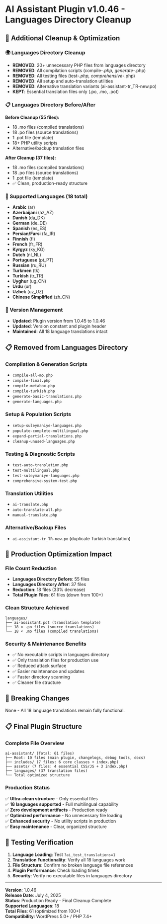 # AI Assistant Plugin v1.0.46 - Languages Directory Cleanup

## 🚀 Additional Cleanup & Optimization

### 🌍 Languages Directory Cleanup
- **REMOVED**: 20+ unnecessary PHP files from languages directory
- **REMOVED**: All compilation scripts (compile-*.php, generate-*.php)
- **REMOVED**: All testing files (test-*.php, comprehensive-*.php)
- **REMOVED**: All setup and auto-translation utilities
- **REMOVED**: Alternative translation variants (ai-assistant-tr_TR-new.po)
- **KEPT**: Essential translation files only (.po, .mo, .pot)

### 📋 Languages Directory Before/After

**Before Cleanup (55 files):**
- 18 .mo files (compiled translations)
- 18 .po files (source translations)  
- 1 .pot file (template)
- 18+ PHP utility scripts
- Alternative/backup translation files

**After Cleanup (37 files):**
- 18 .mo files (compiled translations)
- 18 .po files (source translations)
- 1 .pot file (template)
- ✅ Clean, production-ready structure

### 🎯 Supported Languages (18 total)
- **Arabic** (ar)
- **Azerbaijani** (az_AZ)
- **Danish** (da_DK)
- **German** (de_DE)
- **Spanish** (es_ES)
- **Persian/Farsi** (fa_IR)
- **Finnish** (fi)
- **French** (fr_FR)
- **Kyrgyz** (ky_KG)
- **Dutch** (nl_NL)
- **Portuguese** (pt_PT)
- **Russian** (ru_RU)
- **Turkmen** (tk)
- **Turkish** (tr_TR)
- **Uyghur** (ug_CN)
- **Urdu** (ur)
- **Uzbek** (uz_UZ)
- **Chinese Simplified** (zh_CN)

### 🔧 Version Management
- **Updated**: Plugin version from 1.0.45 to 1.0.46
- **Updated**: Version constant and plugin header
- **Maintained**: All 18 language translations intact

## 📋 Removed from Languages Directory

### Compilation & Generation Scripts
- `compile-all-mo.php`
- `compile-final.php`
- `compile-metabox.php`
- `compile-turkish.php`
- `generate-basic-translations.php`
- `generate-languages.php`

### Setup & Population Scripts
- `setup-suleymaniye-languages.php`
- `populate-complete-multilingual.php`
- `expand-partial-translations.php`
- `cleanup-unused-languages.php`

### Testing & Diagnostic Scripts
- `test-auto-translation.php`
- `test-multilingual.php`
- `test-suleymaniye-languages.php`
- `comprehensive-system-test.php`

### Translation Utilities
- `ai-translate.php`
- `auto-translate-all.php`
- `manual-translate.php`

### Alternative/Backup Files
- `ai-assistant-tr_TR-new.po` (duplicate Turkish translation)

## 🎯 Production Optimization Impact

### File Count Reduction
- **Languages Directory Before**: 55 files
- **Languages Directory After**: 37 files  
- **Reduction**: 18 files (33% decrease)
- **Total Plugin Files**: 61 files (down from 100+)

### Clean Structure Achieved
```
languages/
├── ai-assistant.pot (translation template)
├── 18 × .po files (source translations)
└── 18 × .mo files (compiled translations)
```

### Security & Maintenance Benefits
- ✅ No executable scripts in languages directory
- ✅ Only translation files for production use
- ✅ Reduced attack surface
- ✅ Easier maintenance and updates
- ✅ Faster directory scanning
- ✅ Cleaner file structure

## 🚨 Breaking Changes
None - All 18 language translations remain fully functional.

## 📋 Final Plugin Structure

### Complete File Overview
```
ai-assistant/ (Total: 61 files)
├── Root: 10 files (main plugin, changelogs, debug tools, docs)
├── includes/ (7 files: 6 core classes + index.php)
├── assets/ (7 files: 4 essential CSS/JS + 3 index.php)
├── languages/ (37 translation files)
└── Total optimized structure
```

### Production Status
✅ **Ultra-clean structure** - Only essential files  
✅ **18 languages supported** - Full multilingual capability  
✅ **Zero development artifacts** - Production ready  
✅ **Optimized performance** - No unnecessary file loading  
✅ **Enhanced security** - No utility scripts in production  
✅ **Easy maintenance** - Clear, organized structure  

## 🔗 Testing Verification

1. **Language Loading**: Test `?ai_test_translations=1`
2. **Translation Functionality**: Verify all 18 languages work
3. **File Structure**: Confirm no broken language file references
4. **Plugin Performance**: Check loading times
5. **Security**: Verify no executable files in languages directory

---

**Version**: 1.0.46  
**Release Date**: July 4, 2025  
**Status**: Production Ready - Final Cleanup Complete  
**Supported Languages**: 18  
**Total Files**: 61 (optimized from 100+)  
**Compatibility**: WordPress 5.0+ / PHP 7.4+
